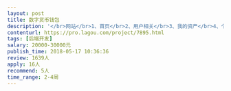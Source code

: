 ```yaml
---                
layout: post       
title: 数字货币钱包           
description: '</br>网站</br>1、首页</br>2、用户相关</br>3、我的资产</br>4、个人中心</br>后台管理</br>1、平台数据统计</br>2、审核管理</br>3、会员管理</br>4、资金管理	</br>5、系统设置</br>'     
contenturl: https://pro.lagou.com/project/7895.html      
tags: [后端开发]            
salary: 20000-30000元          
publish_time: 2018-05-17 10:36:36         
review: 1639人                   
apply: 16人                   
recommend: 5人                   
time_range: 2-4周              
---                 
```

